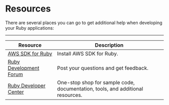 # Resources<a name="create_deploy_Ruby.resources"></a>

There are several places you can go to get additional help when developing your Ruby applications: 


****  

|  Resource  |  Description  | 
| --- | --- | 
|  [AWS SDK for Ruby](https://aws.amazon.com/sdkforruby/)  | Install AWS SDK for Ruby\.  | 
|  [Ruby Development Forum](https://forums.aws.amazon.com/forum.jspa?forumID=125)  | Post your questions and get feedback\.  | 
|  [Ruby Developer Center](https://aws.amazon.com/ruby/)  | One\-stop shop for sample code, documentation, tools, and additional resources\. | 